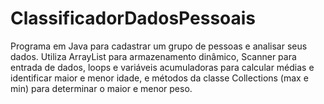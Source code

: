 # ClassificadorDadosPessoais
Programa em Java para cadastrar um grupo de pessoas e analisar seus dados. Utiliza ArrayList para armazenamento dinâmico, Scanner para entrada de dados, loops e variáveis acumuladoras para calcular médias e identificar maior e menor idade, e métodos da classe Collections (max e min) para determinar o maior e menor peso.
